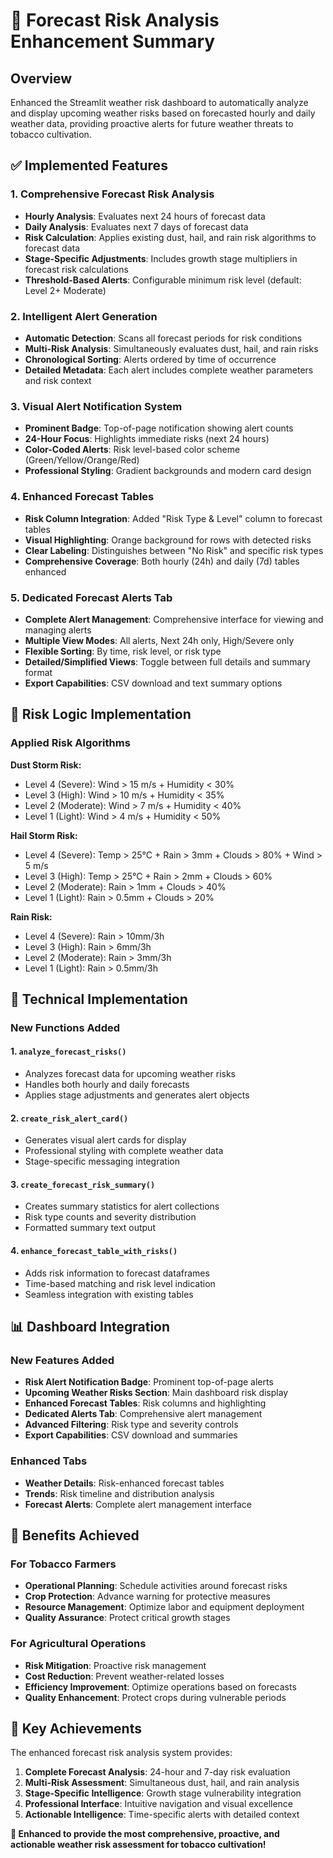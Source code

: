 # 🚨 Forecast Risk Analysis Enhancement Summary

## Overview
Enhanced the Streamlit weather risk dashboard to automatically analyze and display upcoming weather risks based on forecasted hourly and daily weather data, providing proactive alerts for future weather threats to tobacco cultivation.

## ✅ Implemented Features

### 1. **Comprehensive Forecast Risk Analysis**
- **Hourly Analysis**: Evaluates next 24 hours of forecast data
- **Daily Analysis**: Evaluates next 7 days of forecast data
- **Risk Calculation**: Applies existing dust, hail, and rain risk algorithms to forecast data
- **Stage-Specific Adjustments**: Includes growth stage multipliers in forecast risk calculations
- **Threshold-Based Alerts**: Configurable minimum risk level (default: Level 2+ Moderate)

### 2. **Intelligent Alert Generation**
- **Automatic Detection**: Scans all forecast periods for risk conditions
- **Multi-Risk Analysis**: Simultaneously evaluates dust, hail, and rain risks
- **Chronological Sorting**: Alerts ordered by time of occurrence
- **Detailed Metadata**: Each alert includes complete weather parameters and risk context

### 3. **Visual Alert Notification System**
- **Prominent Badge**: Top-of-page notification showing alert counts
- **24-Hour Focus**: Highlights immediate risks (next 24 hours)
- **Color-Coded Alerts**: Risk level-based color scheme (Green/Yellow/Orange/Red)
- **Professional Styling**: Gradient backgrounds and modern card design

### 4. **Enhanced Forecast Tables**
- **Risk Column Integration**: Added "Risk Type & Level" column to forecast tables
- **Visual Highlighting**: Orange background for rows with detected risks
- **Clear Labeling**: Distinguishes between "No Risk" and specific risk types
- **Comprehensive Coverage**: Both hourly (24h) and daily (7d) tables enhanced

### 5. **Dedicated Forecast Alerts Tab**
- **Complete Alert Management**: Comprehensive interface for viewing and managing alerts
- **Multiple View Modes**: All alerts, Next 24h only, High/Severe only
- **Flexible Sorting**: By time, risk level, or risk type
- **Detailed/Simplified Views**: Toggle between full details and summary format
- **Export Capabilities**: CSV download and text summary options

## 🎯 Risk Logic Implementation

### Applied Risk Algorithms
**Dust Storm Risk:**
- Level 4 (Severe): Wind > 15 m/s + Humidity < 30%
- Level 3 (High): Wind > 10 m/s + Humidity < 35%
- Level 2 (Moderate): Wind > 7 m/s + Humidity < 40%
- Level 1 (Light): Wind > 4 m/s + Humidity < 50%

**Hail Storm Risk:**
- Level 4 (Severe): Temp > 25°C + Rain > 3mm + Clouds > 80% + Wind > 5 m/s
- Level 3 (High): Temp > 25°C + Rain > 2mm + Clouds > 60%
- Level 2 (Moderate): Rain > 1mm + Clouds > 40%
- Level 1 (Light): Rain > 0.5mm + Clouds > 20%

**Rain Risk:**
- Level 4 (Severe): Rain > 10mm/3h
- Level 3 (High): Rain > 6mm/3h
- Level 2 (Moderate): Rain > 3mm/3h
- Level 1 (Light): Rain > 0.5mm/3h

## 🔧 Technical Implementation

### New Functions Added

#### 1. `analyze_forecast_risks()`
- Analyzes forecast data for upcoming weather risks
- Handles both hourly and daily forecasts
- Applies stage adjustments and generates alert objects

#### 2. `create_risk_alert_card()`
- Generates visual alert cards for display
- Professional styling with complete weather data
- Stage-specific messaging integration

#### 3. `create_forecast_risk_summary()`
- Creates summary statistics for alert collections
- Risk type counts and severity distribution
- Formatted summary text output

#### 4. `enhance_forecast_table_with_risks()`
- Adds risk information to forecast dataframes
- Time-based matching and risk level indication
- Seamless integration with existing tables

## 📊 Dashboard Integration

### New Features Added
- **Risk Alert Notification Badge**: Prominent top-of-page alerts
- **Upcoming Weather Risks Section**: Main dashboard risk display
- **Enhanced Forecast Tables**: Risk columns and highlighting
- **Dedicated Alerts Tab**: Comprehensive alert management
- **Advanced Filtering**: Risk type and severity controls
- **Export Capabilities**: CSV download and summaries

### Enhanced Tabs
- **Weather Details**: Risk-enhanced forecast tables
- **Trends**: Risk timeline and distribution analysis
- **Forecast Alerts**: Complete alert management interface

## 🎯 Benefits Achieved

### For Tobacco Farmers
- **Operational Planning**: Schedule activities around forecast risks
- **Crop Protection**: Advance warning for protective measures
- **Resource Management**: Optimize labor and equipment deployment
- **Quality Assurance**: Protect critical growth stages

### For Agricultural Operations
- **Risk Mitigation**: Proactive risk management
- **Cost Reduction**: Prevent weather-related losses
- **Efficiency Improvement**: Optimize operations based on forecasts
- **Quality Enhancement**: Protect crops during vulnerable periods

## 🌟 Key Achievements

The enhanced forecast risk analysis system provides:

1. **Complete Forecast Analysis**: 24-hour and 7-day risk evaluation
2. **Multi-Risk Assessment**: Simultaneous dust, hail, and rain analysis
3. **Stage-Specific Intelligence**: Growth stage vulnerability integration
4. **Professional Interface**: Intuitive navigation and visual excellence
5. **Actionable Intelligence**: Time-specific alerts with detailed context

**🌾 Enhanced to provide the most comprehensive, proactive, and actionable weather risk assessment for tobacco cultivation!** 